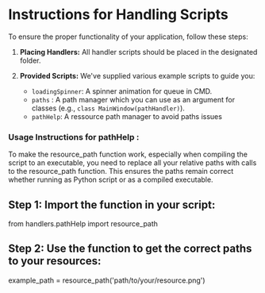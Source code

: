 # Instructions for Handling Scripts

To ensure the proper functionality of your application, follow these steps:

1. **Placing Handlers:** All handler scripts should be placed in the designated folder.

2. **Provided Scripts:** We've supplied various example scripts to guide you:
   - `loadingSpinner`: A spinner animation for queue in CMD.
   - `paths` : A path manager which you can use as an argument for classes (e.g., `class MainWindow(pathHandler)`).
   - `pathHelp`: A ressource path manager to avoid paths issues  

### Usage Instructions for pathHelp :

 To make the resource_path function work, especially when compiling the script to an executable,
 you need to replace all your relative paths with calls to the resource_path function. 
 This ensures the paths remain correct whether running as Python script or as a compiled executable.

Step 1: Import the function in your script:
---
from handlers.pathHelp import resource_path

Step 2: Use the function to get the correct paths to your resources:
---
example_path = resource_path('path/to/your/resource.png')



